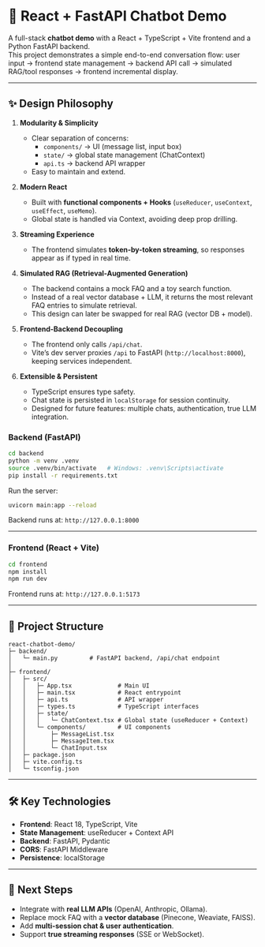 # 📖 React + FastAPI Chatbot Demo

A full-stack **chatbot demo** with a React + TypeScript + Vite frontend and a Python FastAPI backend.  
This project demonstrates a simple end-to-end conversation flow: user input → frontend state management → backend API call → simulated RAG/tool responses → frontend incremental display.

---

## ✨ Design Philosophy

1. **Modularity & Simplicity**  
   - Clear separation of concerns:  
     - `components/` → UI (message list, input box)  
     - `state/` → global state management (ChatContext)  
     - `api.ts` → backend API wrapper  
   - Easy to maintain and extend.

2. **Modern React**  
   - Built with **functional components + Hooks** (`useReducer`, `useContext`, `useEffect`, `useMemo`).  
   - Global state is handled via Context, avoiding deep prop drilling.  

3. **Streaming Experience**  
   - The frontend simulates **token-by-token streaming**, so responses appear as if typed in real time.  

4. **Simulated RAG (Retrieval-Augmented Generation)**  
   - The backend contains a mock FAQ and a toy search function.  
   - Instead of a real vector database + LLM, it returns the most relevant FAQ entries to simulate retrieval.  
   - This design can later be swapped for real RAG (vector DB + model).  

5. **Frontend-Backend Decoupling**  
   - The frontend only calls `/api/chat`.  
   - Vite’s dev server proxies `/api` to FastAPI (`http://localhost:8000`), keeping services independent.  

6. **Extensible & Persistent**  
   - TypeScript ensures type safety.  
   - Chat state is persisted in `localStorage` for session continuity.  
   - Designed for future features: multiple chats, authentication, true LLM integration.  



### Backend (FastAPI)
```bash
cd backend
python -m venv .venv
source .venv/bin/activate   # Windows: .venv\Scripts\activate
pip install -r requirements.txt
```

Run the server:
```bash
uvicorn main:app --reload
```
Backend runs at: `http://127.0.0.1:8000`

---

### Frontend (React + Vite)
```bash
cd frontend
npm install
npm run dev
```
Frontend runs at: `http://127.0.0.1:5173`

---

## 📂 Project Structure

```
react-chatbot-demo/
├─ backend/
│   └─ main.py         # FastAPI backend, /api/chat endpoint
│
├─ frontend/
│   ├─ src/
│   │   ├─ App.tsx             # Main UI
│   │   ├─ main.tsx            # React entrypoint
│   │   ├─ api.ts              # API wrapper
│   │   ├─ types.ts            # TypeScript interfaces
│   │   ├─ state/
│   │   │   └─ ChatContext.tsx # Global state (useReducer + Context)
│   │   └─ components/         # UI components
│   │       ├─ MessageList.tsx
│   │       ├─ MessageItem.tsx
│   │       └─ ChatInput.tsx
│   ├─ package.json
│   ├─ vite.config.ts
│   └─ tsconfig.json
```

---

## 🛠 Key Technologies
- **Frontend**: React 18, TypeScript, Vite  
- **State Management**: useReducer + Context API  
- **Backend**: FastAPI, Pydantic  
- **CORS**: FastAPI Middleware  
- **Persistence**: localStorage  

---

## 🔮 Next Steps
- Integrate with **real LLM APIs** (OpenAI, Anthropic, Ollama).  
- Replace mock FAQ with a **vector database** (Pinecone, Weaviate, FAISS).  
- Add **multi-session chat & user authentication**.  
- Support **true streaming responses** (SSE or WebSocket).  
